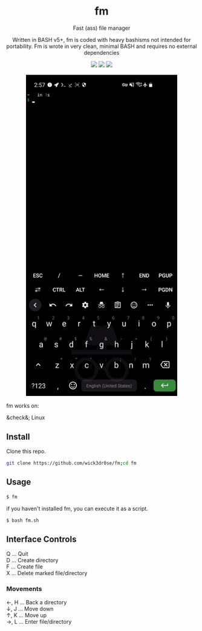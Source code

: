 <div align="center">
<h1>fm</h1>
<p>Fast (ass) file manager

Written in BASH v5+, fm is coded with heavy bashisms not intended for portability. Fm is wrote in very clean, minimal BASH and requires no external dependencies</p>

<img src="https://shields.io/badge/made-with%20%20bash-green?style=flat-square&color=d5c4a1&labelColor=1d2021&logo=gnu-bash">
<img src=https://img.shields.io/badge/Maintained%3F-yes-green.svg></img>  
<a href="https://discord.gg/W4mQqNnfSq">
<img src="https://discordapp.com/api/guilds/913584348937207839/widget.png?style=shield"/></a>
<br>
<br>
<img width="400" src="https://github.com/wick3dr0se/fm/blob/main/fm.gif?raw=true">
</div>

fm works on:

&check&; Linux

## Install
Clone this repo.

```bash
git clone https://github.com/wick3dr0se/fm;cd fm
```

## Usage
```bash
$ fm
```

if you haven't installed fm, you can execute it as a script.

```bash
$ bash fm.sh
```

## Interface Controls
Q   ...   Quit  
D   ...   Create directory  
F   ...   Create file  
X   ...   Delete marked file/directory

### Movements
←, H   ...   Back a directory  
↓, J   ...   Move down  
↑, K   ...   Move up  
→, L   ...   Enter file/directory
